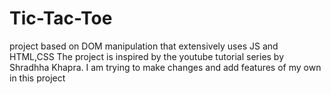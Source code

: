 # Tic-Tac-Toe
project based on DOM manipulation that extensively uses JS and HTML,CSS
The project is inspired by the youtube tutorial series by Shradhha Khapra.
I am trying to make changes and add features of my own in this project
